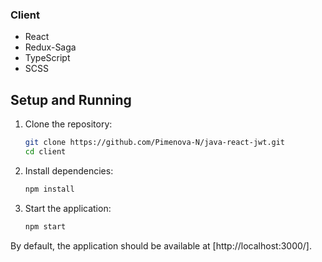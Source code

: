 ### Client
- React
- Redux-Saga
- TypeScript
- SCSS

##  Setup and Running

1. Clone the repository:

   ```bash
   git clone https://github.com/Pimenova-N/java-react-jwt.git
   cd client
   ```


2. Install dependencies:

   ```bash
   npm install
   ```

3. Start the application:

   ```bash
   npm start
   ```

By default, the application should be available at [http://localhost:3000/].
